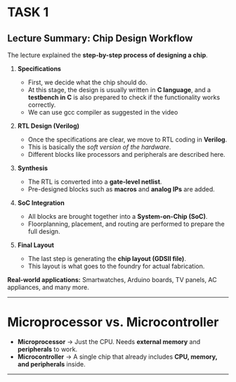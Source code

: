 # TASK 1
## Lecture Summary: Chip Design Workflow

The lecture explained the **step-by-step process of designing a chip**.

1. **Specifications**

   * First, we decide what the chip should do.
   * At this stage, the design is usually written in **C language**, and a **testbench in C** is also prepared to check if the functionality works correctly.
   * We can use gcc compiler as suggested in the video

2. **RTL Design (Verilog)**

   * Once the specifications are clear, we move to RTL coding in **Verilog**.
   * This is basically the *soft version of the hardware*.
   * Different blocks like processors and peripherals are described here.

3. **Synthesis**

   * The RTL is converted into a **gate-level netlist**.
   * Pre-designed blocks such as **macros** and **analog IPs** are added.

4. **SoC Integration**

   * All blocks are brought together into a **System-on-Chip (SoC)**.
   * Floorplanning, placement, and routing are performed to prepare the full design.

5. **Final Layout**

   * The last step is generating the **chip layout (GDSII file)**.
   * This layout is what goes to the foundry for actual fabrication.

 **Real-world applications:** Smartwatches, Arduino boards, TV panels, AC appliances, and many more.

---

# Microprocessor vs. Microcontroller

* **Microprocessor** → Just the CPU. Needs **external memory** and **peripherals** to work.
* **Microcontroller** → A single chip that already includes **CPU, memory, and peripherals** inside.

---

